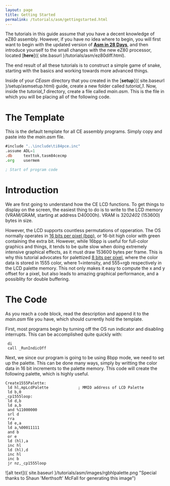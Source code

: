 ```yaml
---
layout: page
title: Getting Started
permalink: /tutorials/asm/gettingstarted.html
---
```


The tutorials in this guide assume that you have a decent knowledge of eZ80 assembly. However, if you have no idea where to begin, you will first want to begin with the updated version of [**Asm in 28 Days**](http://media.taricorp.net/83pa28d/lesson/toc.html#lessons), and then introduce yourself to the small changes with the new eZ80 processor, located [**here**]({ site.basurl }/tutorials/asm/ez80diff.html).

The end result of all these tutorials is to construct a simple game of snake, starting with the basics and working towards more advanced things. 

Inside of your *CEasm* directory that you created in the [**setup**]({ site.baseurl }/setup/asmsetup.html) guide, create a new folder called *tutorial_1*. Now, inside the *tutorial_1* directory, create a file called *main.asm*. This is the file in which you will be placing all of the following code.

# The Template

This is the default template for all CE assembly programs. Simply copy and paste into the *main.asm* file.

```asm
#include "..\include\ti84pce.inc"
.assume ADL=1
.db     texttok,tasm84cecmp
.org    usermem

; Start of program code
```

# Introduction

We are first going to understand how the CE LCD functions. To get things to display on the screen, the easiest thing to do is to write to the LCD memory (VRAM/GRAM, starting at address D40000h). VRAM is 320*240*2 (153600) bytes in size.

However, the LCD supports countless permutations of opperation. The OS normally operates in [16 bits per pixel (bpp)](https://en.wikipedia.org/wiki/High_color), or 16-bit high color with green containing the extra bit. However, while 16bpp is useful for full-color graphics and things, it tends to be quite slow when doing extremely intensive graphical effects, as it must draw 153600 bytes per frame. This is why this tutorial advocates for palettized [8 bits per pixel](https://en.wikipedia.org/wiki/8-bit_color), where the color data is stored in 1555 color, where 1=intensity, and 555=rgb respectively in the LCD palette memory. This not only makes it easy to compute the x and y offset for a pixel, but also leads to amazing graphical performance, and a possiblity for double buffering.

# The Code

As you reach a code block, read the description and append it to the *main.asm* file you have, which should currently hold the template.

First, most programs begin by turning off the OS run indicator and disabling interrupts. This can be accomplished quite quickly with:

```
 di
 call _RunIndicOff
```

Next, we since our program is going to be using 8bpp mode, we need to set up the palette. This can be done many ways, simply by writting the color data in 16 bit increments to the palette memory. This code will create the following palette, which is highly useful.

```
Create1555Palette:
 ld hl,mpLcdPalette				; MMIO address of LCD Palette
 ld b,0
_cp1555loop:
 ld d,b
 ld a,b
 and %11000000
 srl d
 rra
 ld e,a
 ld a,%00011111
 and b
 or e
 ld (hl),a
 inc hl
 ld (hl),d
 inc hl
 inc b
 jr nz,_cp1555loop
```
![alt text]({ site.baseurl }/tutorials/asm/images/rgbhlpalette.png "Special thanks to Shaun 'Merthsoft' McFall for generating this image")
